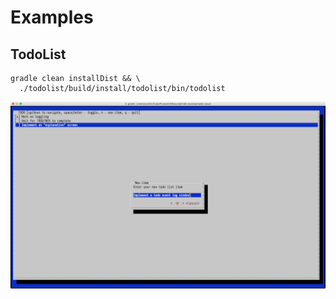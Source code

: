 # Examples

## TodoList

```shell
gradle clean installDist && \
  ./todolist/build/install/todolist/bin/todolist
```

![TodoList](todolist.png)